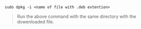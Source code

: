```
sudo dpkg -i <name of file with .deb extention>
```
> Run the above command with the same directory with the dowenloaded file.
